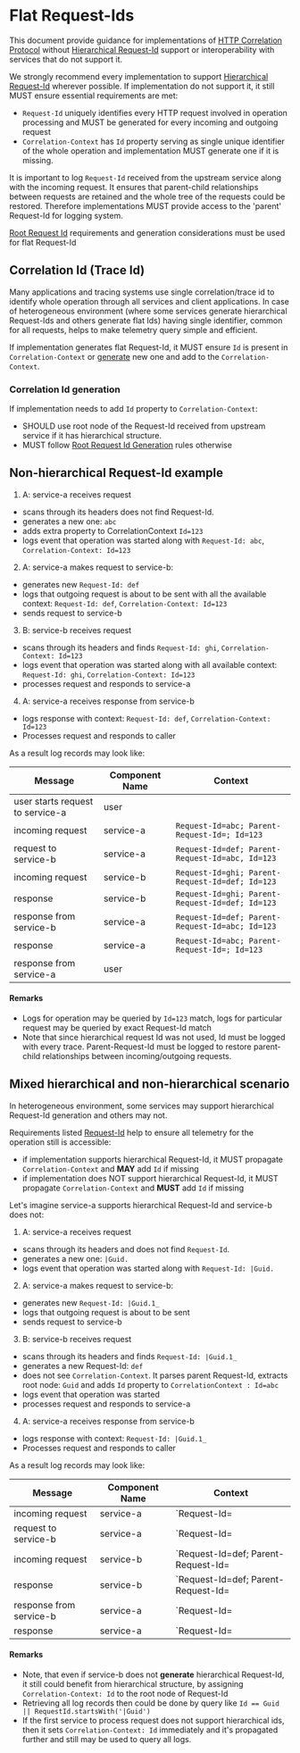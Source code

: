 # Flat Request-Ids
This document provide guidance for implementations of [HTTP Correlation Protocol](HttpCorrelationProtocol.md) without [Hierarchical Request-Id](HierarchicalRequestId.md) support or interoperability with services that do not support it. 

We strongly recommend every implementation to support [Hierarchical Request-Id](HierarchicalRequestId.md) wherever possible. If implementation do not support it, it still MUST ensure essential requirements are met:
* `Request-Id` uniquely identifies every HTTP request involved in operation processing and MUST be generated for every incoming and outgoing request
* `Correlation-Context` has `Id` property serving as single unique identifier of the whole operation and implementation MUST generate one if it is missing.

It is important to log `Request-Id` received from the upstream service along with the incoming request. It ensures that parent-child relationships between requests are retained and the whole tree of the requests could be restored. 
Therefore implementations MUST provide access to the 'parent' Request-Id for logging system.

[Root Request Id](HierarchicalRequestId.md#root-request-id-generation) requirements and generation considerations must be used for flat Request-Id

## Correlation Id (Trace Id)
Many applications and tracing systems use single correlation/trace id to identify whole operation through all services and client applications.
In case of heterogeneous environment (where some services generate hierarchical Request-Ids and others generate flat Ids) having single identifier, common for all requests, helps to make telemetry query simple and efficient.

If implementation generates flat Request-Id, it MUST ensure `Id` is present in `Correlation-Context` or [generate](#correlation-id-generation) new one and add to the `Correlation-Context`.

### Correlation Id generation
If implementation needs to add `Id` property to `Correlation-Context`:
* SHOULD use root node of the Request-Id received from upstream service if it has hierarchical structure.
* MUST follow [Root Request Id Generation](HierarchicalRequestId.md#root-request-id-generation) rules otherwise

## Non-hierarchical Request-Id example
1. A: service-a receives request 
  * scans through its headers does not find Request-Id.
  * generates a new one: `abc`
  * adds extra property to CorrelationContext `Id=123`
  * logs event that operation was started along with `Request-Id: abc`, `Correlation-Context: Id=123`
2. A: service-a makes request to service-b:
  * generates new `Request-Id: def`
  * logs that outgoing request is about to be sent with all the available context: `Request-Id: def`, `Correlation-Context: Id=123`
  * sends request to service-b
3. B: service-b receives request
  * scans through its headers and finds `Request-Id: ghi`, `Correlation-Context: Id=123`
  * logs event that operation was started along with all available context: `Request-Id: ghi`, `Correlation-Context: Id=123`
  * processes request and responds to service-a
4. A: service-a receives response from service-b
  * logs response with context: `Request-Id: def`, `Correlation-Context: Id=123`
  * Processes request and responds to caller

As a result log records may look like:

| Message  |  Component Name | Context |
| ---------| --------------- | ------- |
| user starts request to service-a | user |  |
| incoming request | service-a | `Request-Id=abc; Parent-Request-Id=; Id=123` |
| request to service-b | service-a | `Request-Id=def; Parent-Request-Id=abc, Id=123` |
| incoming request | service-b | `Request-Id=ghi; Parent-Request-Id=def; Id=123` |
| response | service-b |`Request-Id=ghi; Parent-Request-Id=def; Id=123` |
| response from service-b | service-a | `Request-Id=def; Parent-Request-Id=abc; Id=123` |
| response | service-a |`Request-Id=abc; Parent-Request-Id=; Id=123` |
| response from service-a | user |  |

#### Remarks
* Logs for operation may be queried by `Id=123` match, logs for particular request may be queried by exact Request-Id match
* Note that since hierarchical request Id was not used, Id must be logged with every trace. Parent-Request-Id must be logged to restore parent-child relationships between incoming/outgoing requests.

## Mixed hierarchical and non-hierarchical scenario
In heterogeneous environment, some services may support hierarchical Request-Id generation and others may not.

Requirements listed [Request-Id](HttpCorrelationProtocol.md#request-id) help to ensure all telemetry for the operation still is accessible:
- if implementation supports hierarchical Request-Id, it MUST propagate `Correlation-Context` and **MAY** add `Id` if missing
- if implementation does NOT support hierarchical Request-Id, it MUST propagate `Correlation-Context` and **MUST** add `Id` if missing

Let's imagine service-a supports hierarchical Request-Id and service-b does not:

1. A: service-a receives request 
  * scans through its headers and does not find `Request-Id`.
  * generates a new one: `|Guid.`
  * logs event that operation was started along with `Request-Id: |Guid.`
2. A: service-a makes request to service-b:
  * generates new `Request-Id: |Guid.1_`
  * logs that outgoing request is about to be sent
  * sends request to service-b
3. B: service-b receives request
  * scans through its headers and finds `Request-Id: |Guid.1_`
  * generates a new Request-Id: `def`   
  * does not see `Correlation-Context`. It parses parent Request-Id, extracts root node: `Guid` and adds `Id` property to `CorrelationContext : Id=abc`
  * logs event that operation was started
  * processes request and responds to service-a
4. A: service-a receives response from service-b
  * logs response with context: `Request-Id: |Guid.1_`
  * Processes request and responds to caller

As a result log records may look like:

| Message  |  Component Name | Context |
| ---------| --------------- | ------- |
| incoming request | service-a | `Request-Id=|Guid.` |
| request to service-b | service-a | `Request-Id=|Guid.1_` |
| incoming request | service-b | `Request-Id=def; Parent-Request-Id=|Guid.1_; Id=Guid` |
| response | service-b |`Request-Id=def; Parent-Request-Id=|Guid.1_; Id=Guid` |
| response from service-b | service-a | `Request-Id=|Guid.1_; Parent-Request-Id=|abc.bcec871c; Id=Guid` |
| response | service-a |`Request-Id=|Guid.` |

#### Remarks
* Note, that even if service-b does not **generate** hierarchical Request-Id, it still could benefit from hierarchical structure, by assigning `Correlation-Context: Id` to the root node of Request-Id
* Retrieving all log records then could be done by query like `Id == Guid || RequestId.startsWith('|Guid')`
* If the first service to process request does not support hierarchical ids, then it sets `Correlation-Context: Id` immediately and it's propagated further and still may be used to query all logs.
